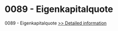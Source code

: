 # 0089 - Eigenkapitalquote
0089 - Eigenkapitalquote
[>> Detailed information](https://secure.shareit.com/shareit/product.html?productid=300912524&affiliateid=200057808)
